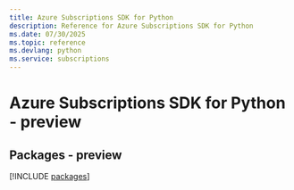 ```yaml
---
title: Azure Subscriptions SDK for Python
description: Reference for Azure Subscriptions SDK for Python
ms.date: 07/30/2025
ms.topic: reference
ms.devlang: python
ms.service: subscriptions
---
```

# Azure Subscriptions SDK for Python - preview
## Packages - preview
[!INCLUDE [packages](subscriptions-index.md)]